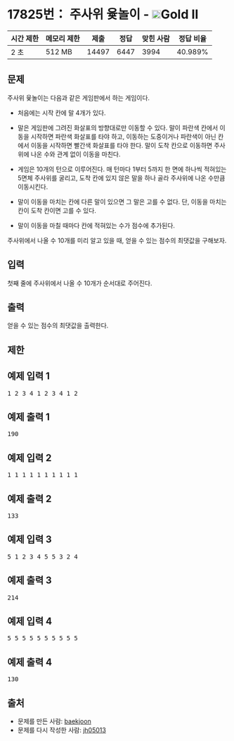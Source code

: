 # 17825번： 주사위 윷놀이 - <img src="https://static.solved.ac/tier_small/14.svg" style="height:20px" />Gold II


| 시간 제한 | 메모리 제한 | 제출 | 정답 | 맞힌 사람 | 정답 비율 |
| --- | --- | --- | --- | --- | --- |
| 2 초 | 512 MB | 14497 | 6447 | 3994 | 40.989% |


## 문제


주사위 윷놀이는 다음과 같은 게임판에서 하는 게임이다.


- 처음에는 시작 칸에 말 4개가 있다.

- 말은 게임판에 그려진 화살표의 방향대로만 이동할 수 있다. 말이 파란색 칸에서 이동을 시작하면 파란색 화살표를 타야 하고, 이동하는 도중이거나 파란색이 아닌 칸에서 이동을 시작하면 빨간색 화살표를 타야 한다. 말이 도착 칸으로 이동하면 주사위에 나온 수와 관계 없이 이동을 마친다.

- 게임은 10개의 턴으로 이루어진다. 매 턴마다 1부터 5까지 한 면에 하나씩 적혀있는 5면체 주사위를 굴리고, 도착 칸에 있지 않은 말을 하나 골라 주사위에 나온 수만큼 이동시킨다.

- 말이 이동을 마치는 칸에 다른 말이 있으면 그 말은 고를 수 없다. 단, 이동을 마치는 칸이 도착 칸이면 고를 수 있다.

- 말이 이동을 마칠 때마다 칸에 적혀있는 수가 점수에 추가된다.


주사위에서 나올 수 10개를 미리 알고 있을 때, 얻을 수 있는 점수의 최댓값을 구해보자.




## 입력


첫째 줄에 주사위에서 나올 수 10개가 순서대로 주어진다.




## 출력


얻을 수 있는 점수의 최댓값을 출력한다.




## 제한




## 예제 입력 1


<pre>1 2 3 4 1 2 3 4 1 2
</pre>


## 예제 출력 1


<pre>190
</pre>




## 예제 입력 2


<pre>1 1 1 1 1 1 1 1 1 1
</pre>


## 예제 출력 2


<pre>133
</pre>




## 예제 입력 3


<pre>5 1 2 3 4 5 5 3 2 4
</pre>


## 예제 출력 3


<pre>214
</pre>




## 예제 입력 4


<pre>5 5 5 5 5 5 5 5 5 5
</pre>


## 예제 출력 4


<pre>130
</pre>






## 출처


- 문제를 만든 사람: [baekjoon](/user/baekjoon)
- 문제를 다시 작성한 사람: [jh05013](/user/jh05013)





